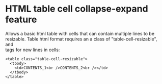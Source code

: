 # HTML table cell collapse-expand feature

Allows a basic html table with cells that can contain multiple lines to be resizable. Table html format requires an a class of "table-cell-resizable", and <br /> tags for new lines in cells:
```
<table class="table-cell-resizable">
  <tbody>
    <td>CONTENTS_1<br />CONTENTS_2<br /></td>
  </tbody>
</table>
```